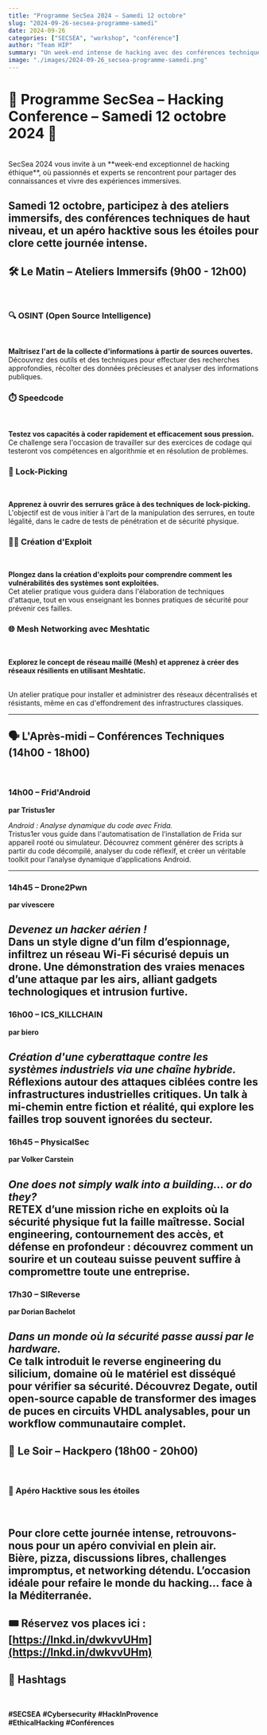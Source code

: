 ```yaml
---
title: "Programme SecSea 2024 – Samedi 12 octobre"
slug: "2024-09-26-secsea-programme-samedi"
date: 2024-09-26
categories: ["SECSEA", "workshop", "conférence"]
author: "Team HIP"
summary: "Un week-end intense de hacking avec des conférences techniques, des ateliers immersifs, et un apéro convivial sous les étoiles !"
image: "./images/2024-09-26_secsea-programme-samedi.png"
---
```


# 🚨 Programme SecSea – Hacking Conference – Samedi 12 octobre 2024 🚨
<br />
SecSea 2024 vous invite à un **week-end exceptionnel de hacking éthique**, où passionnés et experts se rencontrent pour partager des connaissances et vivre des expériences immersives.

**Samedi 12 octobre**, participez à des **ateliers immersifs**, des **conférences techniques de haut niveau**, et un **apéro hacktive** sous les étoiles pour clore cette journée intense.
<br />
---

## 🛠️ Le Matin – Ateliers Immersifs (9h00 - 12h00)
<br />

### 🔍 OSINT (Open Source Intelligence)
<br />

**Maîtrisez l'art de la collecte d'informations à partir de sources ouvertes.**  
Découvrez des outils et des techniques pour effectuer des recherches approfondies, récolter des données précieuses et analyser des informations publiques.

### ⏱️ Speedcode
<br />

**Testez vos capacités à coder rapidement et efficacement sous pression.**  
Ce challenge sera l'occasion de travailler sur des exercices de codage qui testeront vos compétences en algorithmie et en résolution de problèmes.
<br />

### 🔐 Lock-Picking
<br />

**Apprenez à ouvrir des serrures grâce à des techniques de lock-picking.**  
L'objectif est de vous initier à l'art de la manipulation des serrures, en toute légalité, dans le cadre de tests de pénétration et de sécurité physique.
<br />

### 🧑‍💻 Création d'Exploit
<br />

**Plongez dans la création d'exploits pour comprendre comment les vulnérabilités des systèmes sont exploitées.**  
Cet atelier pratique vous guidera dans l'élaboration de techniques d'attaque, tout en vous enseignant les bonnes pratiques de sécurité pour prévenir ces failles.
<br />

### 🌐 Mesh Networking avec Meshtatic
<br />

**Explorez le concept de réseau maillé (Mesh) et apprenez à créer des réseaux résilients en utilisant Meshtatic.**  
<br />

Un atelier pratique pour installer et administrer des réseaux décentralisés et résistants, même en cas d'effondrement des infrastructures classiques.
<br />

---

## 🗣️ L'Après-midi – Conférences Techniques (14h00 - 18h00)
<br />

### **14h00 – Frid'Android**  
**par Tristus1er**
<br />

*Android : Analyse dynamique du code avec Frida.*
<br />
Tristus1er vous guide dans l'automatisation de l’installation de Frida sur appareil rooté ou simulateur. Découvrez comment générer des scripts à partir du code décompilé, analyser du code réflexif, et créer un véritable toolkit pour l’analyse dynamique d’applications Android.
<br />

---

### **14h45 – Drone2Pwn**  
**par vivescere**
<br />

*Devenez un hacker aérien !*
<br />
Dans un style digne d’un film d’espionnage, infiltrez un réseau Wi-Fi sécurisé depuis un drone. Une démonstration des vraies menaces d’une attaque par les airs, alliant gadgets technologiques et intrusion furtive.
<br />
---

### **16h00 – ICS_KILLCHAIN**  
**par biero**
<br />

*Création d'une cyberattaque contre les systèmes industriels via une chaîne hybride.*
<br />
Réflexions autour des attaques ciblées contre les infrastructures industrielles critiques. Un talk à mi-chemin entre fiction et réalité, qui explore les failles trop souvent ignorées du secteur.
<br />
---

### **16h45 – PhysicalSec**  
**par Volker Carstein**
<br />

*One does not simply walk into a building… or do they?*
<br />
RETEX d’une mission riche en exploits où la sécurité physique fut la faille maîtresse. Social engineering, contournement des accès, et défense en profondeur : découvrez comment un sourire et un couteau suisse peuvent suffire à compromettre toute une entreprise.
<br />
---

### **17h30 – SIReverse**  
**par Dorian Bachelot**
<br />

*Dans un monde où la sécurité passe aussi par le hardware.*
<br />
Ce talk introduit le **reverse engineering du silicium**, domaine où le matériel est disséqué pour vérifier sa sécurité. Découvrez **Degate**, outil open-source capable de transformer des images de puces en circuits VHDL analysables, pour un workflow communautaire complet.
<br />
---

## 🍻 Le Soir – Hackpero (18h00 - 20h00)
<br />

### 🎉 Apéro Hacktive sous les étoiles
<br />

Pour clore cette journée intense, retrouvons-nous pour un **apéro convivial** en plein air.  
Bière, pizza, discussions libres, challenges impromptus, et networking détendu. L’occasion idéale pour refaire le monde du hacking… face à la Méditerranée.
<br />
---

🎟️ **Réservez vos places ici** :  
[https://lnkd.in/dwkvvUHm](https://lnkd.in/dwkvvUHm)
<br />
---

## 🔖 Hashtags
<br />

**#SECSEA** **#Cybersecurity** **#HackInProvence**  
**#EthicalHacking** **#Conférences**